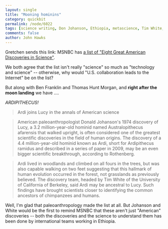 ```yaml
---
layout: single 
title: "Mooning hominins" 
category: quickbit
permalink: /node/6022
tags: [science writing, Don Johanson, Ethiopia, metascience, Tim White, media, Lucy, Ardipithecus] 
comments: false 
author: John Hawks 
---
```


Gretchen sends this link: MSNBC has <a href="http://www.msnbc.msn.com/id/38158710/ns/technology_and_science-science/">a list of "Eight Great American Discoveries in Science"</a>. 

We both agree that the list isn't really "science" so much as "technology and science" -- otherwise, why would "U.S. collaboration leads to the Internet" be on the list? 

But along with Ben Franklin and Thomas Hunt Morgan, and <b>right after the moon landing</b> we have .... 

<i>ARDIPITHECUS!</i>

<blockquote>Ardi joins Lucy in the annals of American science</blockquote>

<blockquote>American paleoanthropologist Donald Johanson's 1974 discovery of Lucy, a 3.2 million-year-old hominid named Australopithecus afarensis that walked upright, is often considered one of the greatest scientific discoveries in the field of human origins. The discovery of a 4.4 million-year-old hominid known as Ardi, short for Ardipithecus ramidus and described in a series of paper in 2009, may be an even bigger scientific breakthrough, according to Rothenberg.</blockquote>

<blockquote>Ardi lived in woodlands and climbed on all fours in the trees, but was also capable walking on two feet  suggesting that this hallmark of human evolution occurred in the forest, not grasslands as previously believed. The discovery team, headed by Tim White of the University of California of Berkeley, said Ardi may be ancestral to Lucy. Such findings have brought scientists closer to identifying the common ancestors of chimpanzees and humans.</blockquote>

Well, I'm glad that paleoanthropology made the list at all. But Johanson and White would be the first to remind MSNBC that these aren't just "American" discoveries -- both the discoveries and the science to understand them has been done by international teams working in Ethiopia. 

